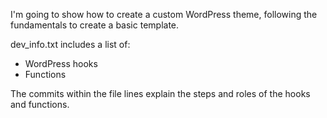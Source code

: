 I'm going to show how to create a custom WordPress theme, following the fundamentals to create a basic template.

dev_info.txt includes a list of:

- WordPress hooks
- Functions

The commits within the file lines explain the steps and roles of the hooks and functions.
